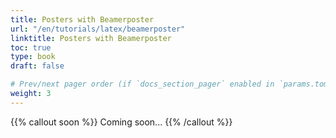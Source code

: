 ```yaml
---
title: Posters with Beamerposter
url: "/en/tutorials/latex/beamerposter"
linktitle: Posters with Beamerposter
toc: true
type: book
draft: false

# Prev/next pager order (if `docs_section_pager` enabled in `params.toml`)
weight: 3
---
```


{{% callout soon %}}
Coming soon...
{{% /callout %}}